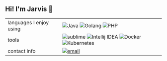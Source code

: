 <h2>Hi! I'm Jarvis 👋</h2>
<table>
<tr>
<td>
languages I enjoy using
</td>
<td>
<img alt="Java" src="https://img.shields.io/badge/Java-ED8B00?style=for-the-badge&logo=java&logoColor=white">
<img alt="Golang" src="https://img.shields.io/badge/Go-00ADD8?style=for-the-badge&logo=go&logoColor=white">
<img alt="PHP" src="https://img.shields.io/badge/PHP-8892bf?style=for-the-badge&logo=php&logoColor=white">  
</td>
<tr>
<tr>
<td>
tools
</td>
<td>
<img alt="sublime" src="https://img.shields.io/badge/sublime_text-696969?style=flat-square&logo=sublime-text&logoColor=important">
<img alt="Intellij IDEA" src="https://img.shields.io/badge/-IDEA-696969?style=flat-square&logo=intellij-idea&logoColor=fff">
<img alt="Docker" src="https://img.shields.io/badge/-Docker-696969?style=flat-square&logo=docker&logoColor=0091e2">
<img alt="Kubernetes" src="https://img.shields.io/badge/-Kubernetes-696969?style=flat-square&logo=kubernetes&logoColor=3371e3">
</td>
</tr>
<tr>
<td>contact info</td>
<td>
<a href="mailto:adam@jarvis.gg">
<img alt="email" src="https://img.shields.io/badge/Email-adam[at]jarvis[dot]gg-696969?style=flat-square&logo=microsoft-outlook&logoColor=0078d7">
</a>
</td>
</tr>
</table>
